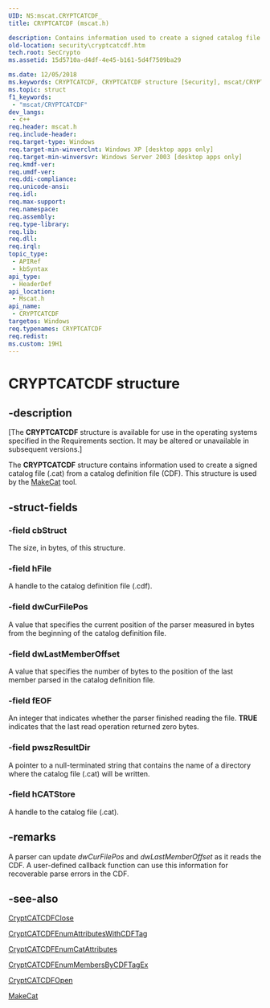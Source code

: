 ```yaml
---
UID: NS:mscat.CRYPTCATCDF_
title: CRYPTCATCDF (mscat.h)

description: Contains information used to create a signed catalog file (.cat) from a catalog definition file (CDF).
old-location: security\cryptcatcdf.htm
tech.root: SecCrypto
ms.assetid: 15d5710a-d4df-4e45-b161-5d4f7509ba29

ms.date: 12/05/2018
ms.keywords: CRYPTCATCDF, CRYPTCATCDF structure [Security], mscat/CRYPTCATCDF, security.cryptcatcdf
ms.topic: struct
f1_keywords: 
 - "mscat/CRYPTCATCDF"
dev_langs:
 - c++
req.header: mscat.h
req.include-header: 
req.target-type: Windows
req.target-min-winverclnt: Windows XP [desktop apps only]
req.target-min-winversvr: Windows Server 2003 [desktop apps only]
req.kmdf-ver: 
req.umdf-ver: 
req.ddi-compliance: 
req.unicode-ansi: 
req.idl: 
req.max-support: 
req.namespace: 
req.assembly: 
req.type-library: 
req.lib: 
req.dll: 
req.irql: 
topic_type:
 - APIRef
 - kbSyntax
api_type:
 - HeaderDef
api_location:
 - Mscat.h
api_name:
 - CRYPTCATCDF
targetos: Windows
req.typenames: CRYPTCATCDF
req.redist: 
ms.custom: 19H1
---
```


# CRYPTCATCDF structure


## -description


<p class="CCE_Message">[The  <b>CRYPTCATCDF</b> structure is available for use in the operating systems specified in the Requirements section. It may be altered or unavailable in subsequent versions.]

The <b>CRYPTCATCDF</b> structure contains information used to create a signed catalog file (.cat) from a  catalog definition file (CDF). This structure is used by the <a href="https://docs.microsoft.com/windows/desktop/SecCrypto/makecat">MakeCat</a> tool.


## -struct-fields




### -field cbStruct

The size, in bytes, of this structure.


### -field hFile

A handle to the catalog definition file (.cdf).


### -field dwCurFilePos

A value that specifies the current position of the parser measured in bytes from the beginning of the catalog definition file.


### -field dwLastMemberOffset

A value that specifies the number of bytes to the position of the last member parsed in the catalog definition file.


### -field fEOF

An integer that indicates whether the parser finished reading the file. <b>TRUE</b> indicates that the last read operation returned zero bytes.


### -field pwszResultDir

A pointer to a null-terminated string that contains the name of a directory where the catalog file (.cat) will be written.


### -field hCATStore

A handle to the catalog file (.cat).


## -remarks



A parser can update <i>dwCurFilePos</i> and <i>dwLastMemberOffset</i> as it reads the CDF. A user-defined callback function can use this information for recoverable parse errors in the CDF.




## -see-also




<a href="https://docs.microsoft.com/windows/desktop/api/mscat/nf-mscat-cryptcatcdfclose">CryptCATCDFClose</a>



<a href="https://docs.microsoft.com/windows/desktop/SecCrypto/cryptcatcdfenumattributeswithcdftag">CryptCATCDFEnumAttributesWithCDFTag</a>



<a href="https://docs.microsoft.com/windows/desktop/api/mscat/nf-mscat-cryptcatcdfenumcatattributes">CryptCATCDFEnumCatAttributes</a>



<a href="https://docs.microsoft.com/windows/desktop/SecCrypto/cryptcatcdfenummembersbycdftagex">CryptCATCDFEnumMembersByCDFTagEx</a>



<a href="https://docs.microsoft.com/windows/desktop/api/mscat/nf-mscat-cryptcatcdfopen">CryptCATCDFOpen</a>



<a href="https://docs.microsoft.com/windows/desktop/SecCrypto/makecat">MakeCat</a>
 

 


